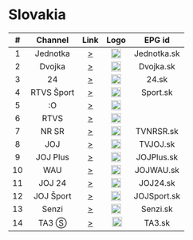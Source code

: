 <h1>Slovakia</h1>

| #   | Channel        | Link  | Logo | EPG id |
|:---:|:--------------:|:-----:|:----:|:------:|
| 1   | Jednotka    | [>](https://santovic-test.6f.sk/rtvs.php?c=1) | <img height="20" src="https://i.imgur.com/T7EWAe7.png"/> | Jednotka.sk |
| 2   | Dvojka    | [>](https://santovic-test.6f.sk/rtvs.php?c=2) | <img height="20" src="https://i.imgur.com/Ksi25UD.png"/> | Dvojka.sk |
| 3   | 24    | [>](https://santovic-test.6f.sk/rtvs.php?c=3) | <img height="20" src="https://i.imgur.com/sdSsFU0.png"/> | 24.sk |
| 4   | RTVS Šport    | [>](https://santovic-test.6f.sk/rtvs.php?c=15) | <img height="20" src="https://i.imgur.com/YzHipRF.png"/> | Sport.sk |
| 5   | :O    | [>](https://santovic-test.6f.sk/rtvs.php?c=4) | <img height="20" src="https://i.imgur.com/Nf5gEDc.png"/> |
| 6   | RTVS    | [>](https://santovic-test.6f.sk/rtvs.php?c=6) | <img height="20" src="https://i.imgur.com/Nf5gEDc.png"/> |
| 7   | NR SR    | [>](https://santovic-test.6f.sk/rtvs.php?c=5) | <img height="20" src="https://i.imgur.com/sPDiS5q.png"/> | TVNRSR.sk |
| 8   | JOJ    | [>](https://live.cdn.joj.sk/live/andromeda/joj-1080.m3u8) | <img height="20" src="https://i.imgur.com/5BAWD0z.png"/> | TVJOJ.sk |
| 9   | JOJ Plus    | [>](https://live.cdn.joj.sk/live/andromeda/plus-1080.m3u8) | <img height="20" src="https://i.imgur.com/fKPliTj.png"/> | JOJPlus.sk |
| 10  | WAU    | [>](https://live.cdn.joj.sk/live/andromeda/wau-1080.m3u8) | <img height="20" src="https://i.imgur.com/wO5ifff.png"/> | JOJWAU.sk |
| 11  | JOJ 24    | [>](https://live.cdn.joj.sk/live/andromeda/joj_news-1080.m3u8) | <img height="20" src="https://i.imgur.com/owEVXRE.png"/> | JOJ24.sk |
| 12  | JOJ Šport    | [>](https://live.cdn.joj.sk/live/andromeda/joj_sport-1080.m3u8) | <img height="20" src="https://i.imgur.com/QWEY2a5.png"/> | JOJSport.sk |
| 13  | Senzi    | [>](http://lb.streaming.sk/senzi/stream/playlist.m3u8) | <img height="20" src="https://i.imgur.com/W82dwzf.png"/> | Senzi.sk |
| 14  | TA3 Ⓢ    | [>](https://sktv-forwarders.7m.pl/get.php?x=TA3) | <img height="20" src="https://i.imgur.com/kPFBxc9.png"/> | TA3.sk |
